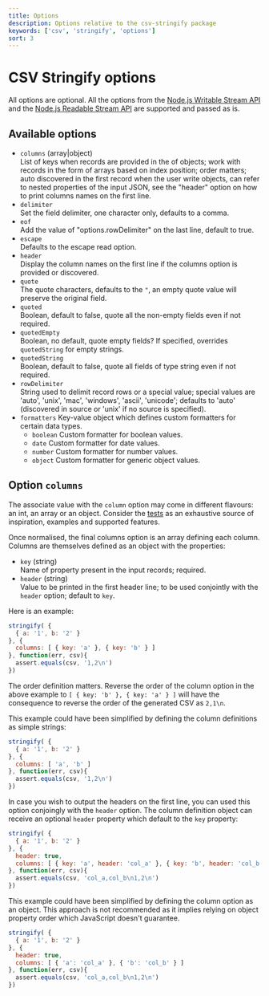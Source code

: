 ```yaml
---
title: Options
description: Options relative to the csv-stringify package
keywords: ['csv', 'stringify', 'options']
sort: 3
---
```


# CSV Stringify options

All options are optional. All the options from the [Node.js Writable Stream API](https://nodejs.org/api/stream.html#stream_constructor_new_stream_writable_options) and the [Node.js Readable Stream API](https://nodejs.org/api/stream.html#stream_new_stream_readable_options) are supported and passed as is.

## Available options

* `columns` (array|object)   
  List of keys when records are provided in the of objects; work with records in the form of arrays based on index position; order matters; auto discovered in the first record when the user write objects, can refer to nested properties of the input JSON, see the "header" option on how to print columns names on the first line.
* `delimiter`   
  Set the field delimiter, one character only, defaults to a comma.   
* `eof`   
  Add the value of "options.rowDelimiter" on the last line, default to true.   
* `escape`   
  Defaults to the escape read option.   
* `header`   
  Display the column names on the first line if the columns option is provided or discovered.   
* `quote`   
  The quote characters, defaults to the `"`, an empty quote value will preserve the original field.   
* `quoted`   
  Boolean, default to false, quote all the non-empty fields even if not required.
* `quotedEmpty`   
  Boolean, no default, quote empty fields?  If specified, overrides `quotedString` for empty strings.
* `quotedString`   
  Boolean, default to false, quote all fields of type string even if not required.
* `rowDelimiter`   
  String used to delimit record rows or a special value; special values are 'auto', 'unix', 'mac', 'windows', 'ascii', 'unicode'; defaults to 'auto' (discovered in source or 'unix' if no source is specified).   
* `formatters`
  Key-value object which defines custom formatters for certain data types.
  * `boolean`
    Custom formatter for boolean values.
  * `date`
    Custom formatter for date values.
  * `number`
    Custom formatter for number values.
  * `object`
    Custom formatter for generic object values.

## Option `columns`

The associate value with the `column` option may come in different flavours: an int, an array or an object. Consider the [tests](https://github.com/adaltas/node-csv-stringify/blob/master/test/options.columns.coffee) as an exhaustive source of inspiration, examples and supported features.

Once normalised, the final columns option is an array defining each column. Columns are themselves defined as an object with the properties:

* `key` (string)   
  Name of property present in the input records; required.
* `header` (string)   
  Value to be printed in the first header line; to be used conjointly with the `header` option; default to `key`.

Here is an example:

```js
stringify( {
  { a: '1', b: '2' }
}, {
  columns: [ { key: 'a' }, { key: 'b' } ]
}, function(err, csv){
  assert.equals(csv, '1,2\n')
})
```

The order definition matters. Reverse the order of the column option in the above example to `[ { key: 'b' }, { key: 'a' } ]` will have the consequence to reverse the order of the generated CSV as `2,1\n`.

This example could have been simplified by defining the column definitions as simple strings:

```js
stringify( {
  { a: '1', b: '2' }
}, {
  columns: [ 'a', 'b' ]
}, function(err, csv){
  assert.equals(csv, '1,2\n')
})
```

In case you wish to output the headers on the first line, you can used this option conjoingly with the `header` option. The column definition object can receive an optional `header` property which default to the `key` property:

```js
stringify( {
  { a: '1', b: '2' }
}, {
  header: true,
  columns: [ { key: 'a', header: 'col_a' }, { key: 'b', header: 'col_b' } ]
}, function(err, csv){
  assert.equals(csv, 'col_a,col_b\n1,2\n')
})
```

This example could have been simplified by defining the column option as an object. This approach is not recommended as it implies relying on object property order which JavaScript doesn't guarantee.

```js
stringify( {
  { a: '1', b: '2' }
}, {
  header: true,
  columns: [ { 'a': 'col_a' }, { 'b': 'col_b' } ]
}, function(err, csv){
  assert.equals(csv, 'col_a,col_b\n1,2\n')
})
```
